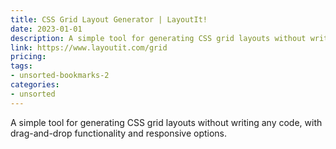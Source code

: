 ```yaml
---
title: CSS Grid Layout Generator | LayoutIt!
date: 2023-01-01
description: A simple tool for generating CSS grid layouts without writing any code, with drag-and-drop functionality and responsive options.
link: https://www.layoutit.com/grid
pricing: 
tags: 
- unsorted-bookmarks-2 
categories: 
- unsorted 
---
```


A simple tool for generating CSS grid layouts without writing any code, with drag-and-drop functionality and responsive options.